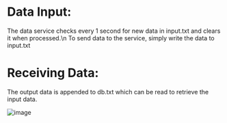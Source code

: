 # Data Input:
The data service checks every 1 second for new data in input.txt and clears it when processed.\n
To send data to the service, simply write the data to input.txt

# Receiving Data:
The output data is appended to db.txt which can be read to retrieve the input data.

![image](https://github.com/Hayden-Johnston/data-manager/assets/103093070/4bec1598-4a48-48eb-b7e6-45ccd5ecd7cb)
